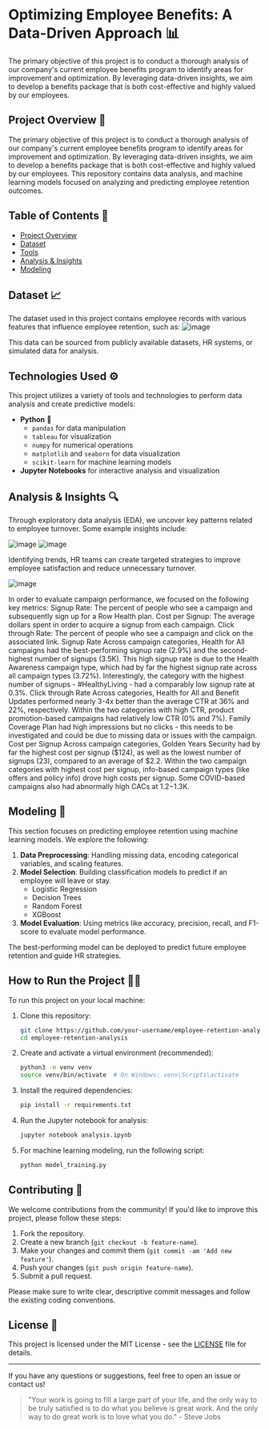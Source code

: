 # Optimizing Employee Benefits: A Data-Driven Approach 📊
The primary objective of this project is to conduct a thorough analysis of our company's current employee benefits program to identify areas for improvement and optimization. By leveraging data-driven insights, we aim to develop a benefits package that is both cost-effective and highly valued by our employees.

## Project Overview 🚀

The primary objective of this project is to conduct a thorough analysis of our company's current employee benefits program to identify areas for improvement and optimization. By leveraging data-driven insights, we aim to develop a benefits package that is both cost-effective and highly valued by our employees. This repository contains data analysis, and machine learning models focused on analyzing and predicting employee retention outcomes.

## Table of Contents 📑

- [Project Overview](#project-overview)
- [Dataset](#dataset)
- [Tools](#tools)
- [Analysis & Insights](#analysis--insights)
- [Modeling](#modeling)

## Dataset 📈

The dataset used in this project contains employee records with various features that influence employee retention, such as:
![image](https://github.com/user-attachments/assets/ab1975ab-2e3d-4421-b3b1-652936d693a8)

This data can be sourced from publicly available datasets, HR systems, or simulated data for analysis.

## Technologies Used ⚙️

This project utilizes a variety of tools and technologies to perform data analysis and create predictive models:

- **Python** 🐍
  - `pandas` for data manipulation
  - `tableau` for visualization
  - `numpy` for numerical operations
  - `matplotlib` and `seaborn` for data visualization
  - `scikit-learn` for machine learning models
- **Jupyter Notebooks** for interactive analysis and visualization

## Analysis & Insights 🔍

Through exploratory data analysis (EDA), we uncover key patterns related to employee turnover. Some example insights include:

![image](https://github.com/user-attachments/assets/838ab09e-ce24-42ca-a937-a2efae20f758)
![image](https://github.com/user-attachments/assets/ff10048d-1e47-4b64-8bec-d83db4b32e7c)

Identifying trends, HR teams can create targeted strategies to improve employee satisfaction and reduce unnecessary turnover.

![image](https://github.com/user-attachments/assets/6add390d-d78c-4323-a4bc-e883c0d41a99)

In order to evaluate campaign performance, we focused on the following key metrics:
Signup Rate: The percent of people who see a campaign and subsequently sign up for a Row Health plan.
Cost per Signup: The average dollars spent in order to acquire a signup from each campaign.
Click through Rate: The percent of people who see a campaign and click on the associated link.
Signup Rate
Across campaign categories, Health for All campaigns had the best-performing signup rate (2.9%) and the second-highest number of signups (3.5K).
This high signup rate is due to the Health Awareness campaign type, which had by far the highest signup rate across all campaign types (3.72%).
Interestingly, the category with the highest number of signups - #HealthyLiving - had a comparably low signup rate at 0.3%.
Click through Rate
Across categories, Health for All and Benefit Updates performed nearly 3-4x better than the average CTR at 36% and 22%, respectively.
Within the two categories with high CTR, product promotion-based campaigns had relatively low CTR (0% and 7%).
Family Coverage Plan had high impressions but no clicks - this needs to be investigated and could be due to missing data or issues with the campaign.
Cost per Signup
Across campaign categories, Golden Years Security had by far the highest cost per signup ($124), as well as the lowest number of signups (23), compared to an average of $2.2.
Within the two campaign categories with highest cost per signup, info-based campaign types (like offers and policy info) drove high costs per signup.
Some COVID-based campaigns also had abnormally high CACs at $1.2-$1.3K.


## Modeling 🤖

This section focuses on predicting employee retention using machine learning models. We explore the following:

1. **Data Preprocessing**: Handling missing data, encoding categorical variables, and scaling features.
2. **Model Selection**: Building classification models to predict if an employee will leave or stay.
   - Logistic Regression
   - Decision Trees
   - Random Forest
   - XGBoost
3. **Model Evaluation**: Using metrics like accuracy, precision, recall, and F1-score to evaluate model performance.

The best-performing model can be deployed to predict future employee retention and guide HR strategies.

## How to Run the Project 🏃‍♀️

To run this project on your local machine:

1. Clone this repository:
    ```bash
    git clone https://github.com/your-username/employee-retention-analysis.git
    cd employee-retention-analysis
    ```

2. Create and activate a virtual environment (recommended):
    ```bash
    python3 -m venv venv
    source venv/bin/activate  # On Windows: venv\Scripts\activate
    ```

3. Install the required dependencies:
    ```bash
    pip install -r requirements.txt
    ```

4. Run the Jupyter notebook for analysis:
    ```bash
    jupyter notebook analysis.ipynb
    ```

5. For machine learning modeling, run the following script:
    ```bash
    python model_training.py
    ```

## Contributing 🤝

We welcome contributions from the community! If you'd like to improve this project, please follow these steps:

1. Fork the repository.
2. Create a new branch (`git checkout -b feature-name`).
3. Make your changes and commit them (`git commit -am 'Add new feature'`).
4. Push your changes (`git push origin feature-name`).
5. Submit a pull request.

Please make sure to write clear, descriptive commit messages and follow the existing coding conventions.

## License 📄

This project is licensed under the MIT License - see the [LICENSE](LICENSE) file for details.

---

If you have any questions or suggestions, feel free to open an issue or contact us!

>"Your work is going to fill a large part of your life, and the only way to be truly satisfied is to do what you believe is great work. And the only way to do great work is to love what you do." - Steve Jobs


